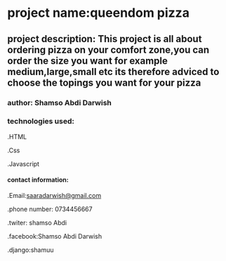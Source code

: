 # project name:queendom pizza
## project description: This project is all about ordering pizza on your comfort zone,you can order the size you want for example medium,large,small etc its therefore adviced to choose the topings you want for your pizza
### author: Shamso Abdi Darwish

### technologies used:

.HTML

.Css

.Javascript

#### contact information:

.Email:saaradarwish@gmail.com

.phone number: 0734456667

.twiter: shamso Abdi

.facebook:Shamso Abdi Darwish

.django:shamuu